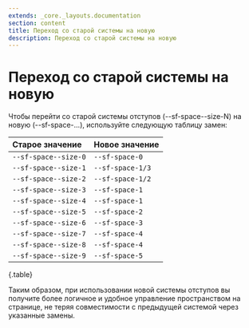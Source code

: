 ```yaml
---
extends: _core._layouts.documentation
section: content
title: Переход со старой системы на новую
description: Переход со старой системы на новую
---
```


# Переход со старой системы на новую

Чтобы перейти со старой системы отступов (--sf-space--size-N) на новую (--sf-space-...), используйте следующую таблицу
замен:

| Старое значение      | Новое значение   |
|:---------------------|:-----------------|
| `--sf-space--size-0` | `--sf-space-0`   |
| `--sf-space--size-1` | `--sf-space-1/3` |
| `--sf-space--size-2` | `--sf-space-1/2` |
| `--sf-space--size-3` | `--sf-space-1`   |
| `--sf-space--size-4` | `--sf-space-1`   |
| `--sf-space--size-5` | `--sf-space-2`   |
| `--sf-space--size-6` | `--sf-space-3`   |
| `--sf-space--size-7` | `--sf-space-4`   |
| `--sf-space--size-8` | `--sf-space-4`   |
| `--sf-space--size-9` | `--sf-space-5`   |
{.table}

Таким образом, при использовании новой системы отступов вы получите более логичное и удобное управление пространством на
странице, не теряя совместимости с предыдущей системой через указанные замены.
